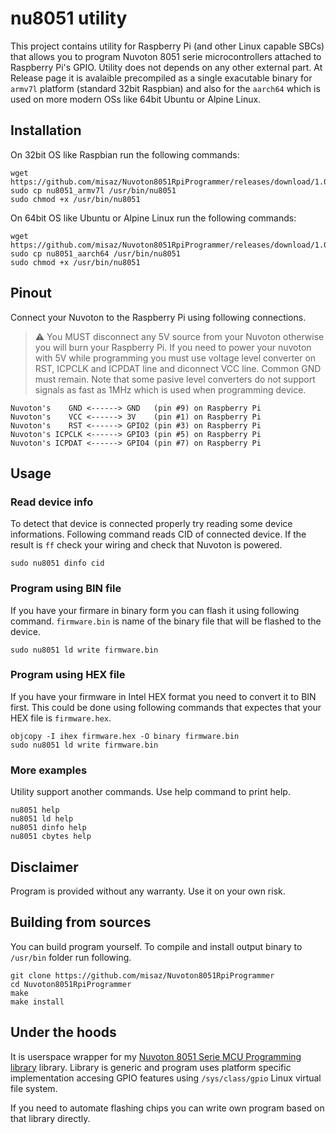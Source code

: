 # nu8051 utility

This project contains utility for Raspberry Pi (and other Linux capable SBCs) that allows you to program Nuvoton 8051 serie microcontrollers attached to Raspberry Pi's GPIO. Utility does not depends on any other external part. At Release page it is avalaible precompiled as a single exacutable binary for `armv7l` platform (standard 32bit Raspbian) and also for the `aarch64` which is used on more modern OSs like 64bit Ubuntu or Alpine Linux.

## Installation
On 32bit OS like Raspbian run the following commands:

```
wget https://github.com/misaz/Nuvoton8051RpiProgrammer/releases/download/1.0/nu8051_armv7l
sudo cp nu8051_armv7l /usr/bin/nu8051
sudo chmod +x /usr/bin/nu8051
```

On 64bit OS like Ubuntu or Alpine Linux run the following commands:

```
wget https://github.com/misaz/Nuvoton8051RpiProgrammer/releases/download/1.0/nu8051_aarch64
sudo cp nu8051_aarch64 /usr/bin/nu8051
sudo chmod +x /usr/bin/nu8051
```

## Pinout

Connect your Nuvoton to the Raspberry Pi using following connections. 

> :warning: You MUST disconnect any 5V source from your Nuvoton otherwise you will burn your Raspberry Pi. If you need to power your nuvoton with 5V while programming you must use voltage level converter on RST, ICPCLK and ICPDAT line and diconnect VCC line. Common GND must remain. Note that some pasive level converters do not support signals as fast as 1MHz which is used when programming device.

```
Nuvoton's    GND <------> GND   (pin #9) on Raspberry Pi
Nuvoton's    VCC <------> 3V    (pin #1) on Raspberry Pi
Nuvoton's    RST <------> GPIO2 (pin #3) on Raspberry Pi
Nuvoton's ICPCLK <------> GPIO3 (pin #5) on Raspberry Pi
Nuvoton's ICPDAT <------> GPIO4 (pin #7) on Raspberry Pi
```

## Usage

### Read device info

To detect that device is connected properly try reading some device informations. Following command reads CID of connected device. If the result is `ff` check your wiring and check that Nuvoton is powered.

```
sudo nu8051 dinfo cid
```

### Program using BIN file

If you have your firmare in binary form you can flash it using following command. `firmware.bin` is name of the binary file that will be flashed to the device.

```
sudo nu8051 ld write firmware.bin
```

### Program using HEX file

If you have your firmware in Intel HEX format you need to convert it to BIN first. This could be done using following commands that expectes that your HEX file is `firmware.hex`.

```
objcopy -I ihex firmware.hex -O binary firmware.bin
sudo nu8051 ld write firmware.bin
```

### More examples

Utility support another commands. Use help command to print help.

```
nu8051 help
nu8051 ld help
nu8051 dinfo help
nu8051 cbytes help
```

## Disclaimer

Program is provided without any warranty. Use it on your own risk.

## Building from sources

You can build program yourself. To compile and install output binary to `/usr/bin` folder run following.

```
git clone https://github.com/misaz/Nuvoton8051RpiProgrammer
cd Nuvoton8051RpiProgrammer
make
make install
```

## Under the hoods

It is userspace wrapper for my [Nuvoton 8051 Serie MCU Programming library](https://github.com/misaz/Nuvoton8051ProgrammingLib) library. Library is generic and program uses platform specific implementation accesing GPIO features using `/sys/class/gpio` Linux virtual file system.

If you need to automate flashing chips you can write own program based on that library directly.
